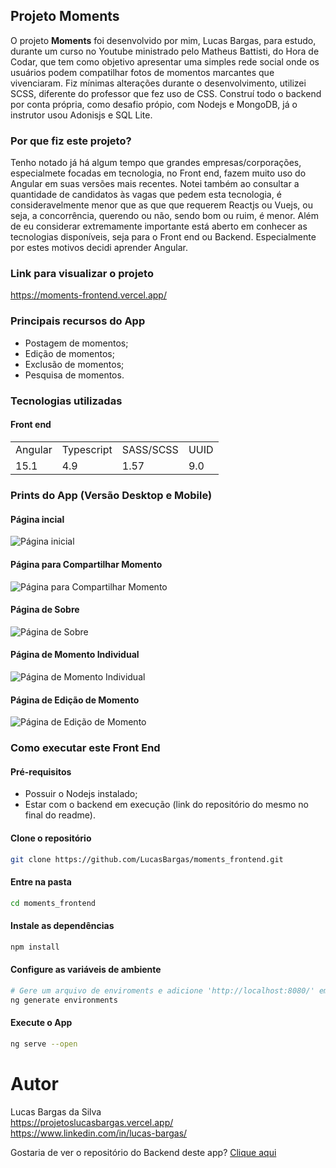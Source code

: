 ## Projeto Moments
O projeto **Moments** foi desenvolvido por mim, Lucas Bargas, para estudo, durante um curso no Youtube ministrado pelo Matheus Battisti, do Hora de Codar, que tem como objetivo apresentar uma simples rede social onde os usuários podem compatilhar fotos de momentos marcantes que vivenciaram. 
Fiz mínimas alterações durante o desenvolvimento, utilizei SCSS, diferente do professor que fez uso de CSS. Construí todo o backend por conta própria, como desafio própio, com Nodejs e MongoDB, já o instrutor usou Adonisjs e SQL Lite. 

### Por que fiz este projeto?
Tenho notado já há algum tempo que grandes empresas/corporações, especialmete focadas em tecnologia, no Front end, fazem muito uso do Angular em suas versões mais recentes. Notei também ao consultar a quantidade de candidatos às vagas que pedem esta tecnologia, é consideravelmente menor que as que que requerem Reactjs ou Vuejs, ou seja, a concorrência, querendo ou não, sendo bom ou ruim, é menor. Além de eu considerar extremamente importante está aberto em conhecer as tecnologias disponíveis, seja para o Front end ou Backend. 
Especialmente por estes motivos decidi aprender Angular.

### Link para visualizar o projeto
<https://moments-frontend.vercel.app/>

### Principais recursos do App
* Postagem de momentos;
* Edição de momentos;
* Exclusão de momentos;
* Pesquisa de momentos.

### Tecnologias utilizadas
#### Front end
<table>
  <tr>
    <td>Angular</td>
    <td>Typescript</td>
    <td>SASS/SCSS</td>
    <td>UUID</td>
  </tr>
  <tr>
    <td>15.1</td>
    <td>4.9</td>
    <td>1.57</td>
    <td>9.0</td>
  <tr>
</table>

### Prints do App (Versão Desktop e Mobile)

#### Página incial
<img alt="Página inicial" src="https://user-images.githubusercontent.com/76006347/218905895-5312bc6e-774a-4ac9-9649-19fdc73cb7a7.png">

#### Página para Compartilhar Momento
<img alt="Página para Compartilhar Momento" src="https://user-images.githubusercontent.com/76006347/218906023-5a9ed0fc-2abf-4caa-ad9b-b61305fbc9a8.png">

#### Página de Sobre
<img alt="Página de Sobre" src="https://user-images.githubusercontent.com/76006347/218906067-b1234b14-73fa-40f6-b36f-1c5fdaaafd98.png">

#### Página de Momento Individual
<img alt="Página de Momento Individual" src="https://user-images.githubusercontent.com/76006347/218906180-7ad4b095-8abe-4d45-8060-ae8db62e758f.png">

#### Página de Edição de Momento
<img alt="Página de Edição de Momento" src="https://user-images.githubusercontent.com/76006347/218906710-ed0f8b6d-3e5a-4b78-a830-3ae8999c6630.png">

### Como executar este Front End

#### Pré-requisitos
* Possuir o Nodejs instalado;
* Estar com o backend em execução (link do repositório do mesmo no final do readme).

#### Clone o repositório
```bash
git clone https://github.com/LucasBargas/moments_frontend.git
```
#### Entre na pasta
```bash
cd moments_frontend
```
#### Instale as dependências
```bash
npm install
```
#### Configure as variáveis de ambiente
```bash
# Gere um arquivo de enviroments e adicione 'http://localhost:8080/' em apiURL
ng generate environments
```
#### Execute o App
```bash
ng serve --open
```

# Autor
Lucas Bargas da Silva
</br>
<https://projetoslucasbargas.vercel.app/>
</br>
<https://www.linkedin.com/in/lucas-bargas/>

Gostaria de ver o repositório do Backend deste app?
[Clique aqui](https://github.com/LucasBargas/moments-backend)
